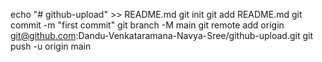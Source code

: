 echo "# github-upload" >> README.md
git init
git add README.md
git commit -m "first commit"
git branch -M main
git remote add origin git@github.com:Dandu-Venkataramana-Navya-Sree/github-upload.git
git push -u origin main
